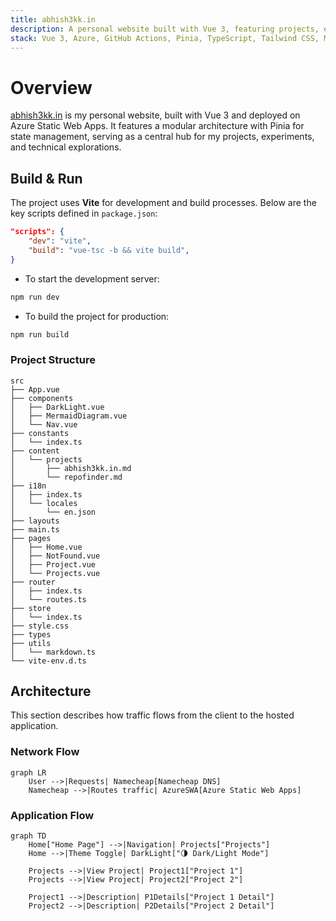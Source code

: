 ```yaml
---
title: abhish3kk.in
description: A personal website built with Vue 3, featuring projects, experiments, and technical explorations
stack: Vue 3, Azure, GitHub Actions, Pinia, TypeScript, Tailwind CSS, Mermaid, Markdown
---
```


# Overview

[abhish3kk.in](https://abhish3kk.in) is my personal website, built with Vue 3 and deployed on Azure Static Web Apps. It features a modular architecture with Pinia for state management, serving as a central hub for my projects, experiments, and technical explorations.

## Build & Run

The project uses **Vite** for development and build processes. Below are the key scripts defined in `package.json`:

```json
"scripts": {
    "dev": "vite",
    "build": "vue-tsc -b && vite build",
}
```

- To start the development server:

```sh
npm run dev
```

- To build the project for production:

```sh
npm run build
```

### Project Structure

```
src
├── App.vue
├── components
│   ├── DarkLight.vue
│   ├── MermaidDiagram.vue
│   └── Nav.vue
├── constants
│   └── index.ts
├── content
│   └── projects
│       ├── abhish3kk.in.md
│       └── repofinder.md
├── i18n
│   ├── index.ts
│   └── locales
│       └── en.json
├── layouts
├── main.ts
├── pages
│   ├── Home.vue
│   ├── NotFound.vue
│   ├── Project.vue
│   └── Projects.vue
├── router
│   ├── index.ts
│   └── routes.ts
├── store
│   └── index.ts
├── style.css
├── types
├── utils
│   └── markdown.ts
└── vite-env.d.ts
```

## Architecture

This section describes how traffic flows from the client to the hosted application.

### Network Flow

```mermaid
graph LR
    User -->|Requests| Namecheap[Namecheap DNS]
    Namecheap -->|Routes traffic| AzureSWA[Azure Static Web Apps]
```

### Application Flow

```mermaid
graph TD
    Home["Home Page"] -->|Navigation| Projects["Projects"]
    Home -->|Theme Toggle| DarkLight["🌗 Dark/Light Mode"]

    Projects -->|View Project| Project1["Project 1"]
    Projects -->|View Project| Project2["Project 2"]

    Project1 -->|Description| P1Details["Project 1 Detail"]
    Project2 -->|Description| P2Details["Project 2 Detail"]

```
